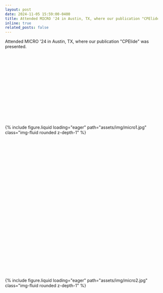 ```yaml
---
layout: post
date: 2024-11-05 15:59:00-0400
title: Attended MICRO '24 in Austin, TX, where our publication "CPElide" was presented.
inline: true
related_posts: false
---
```


Attended MICRO '24 in Austin, TX, where our publication "CPElide" was presented.

<style>
.square {
  aspect-ratio: 1 / 1;     /* keep square automatically */
  width: 100%;             /* responsive */
  overflow: hidden;        /* hide cropped overflow */
  display: flex;
  align-items: center;
  justify-content: center;
}

.square img {
  width: 100%;
  height: 100%;
  object-fit: cover;       /* crop to square */
}
</style>

<div class="row mt-3">
  <div class="col-sm mt-3 mt-md-0">
    <div class="square">
      {% include figure.liquid loading="eager" path="assets/img/micro1.jpg" class="img-fluid rounded z-depth-1" %}
    </div>
  </div>
  <div class="col-sm mt-3 mt-md-0">
    <div class="square">
      {% include figure.liquid loading="eager" path="assets/img/micro2.jpg" class="img-fluid rounded z-depth-1" %}
    </div>
  </div>
</div>
